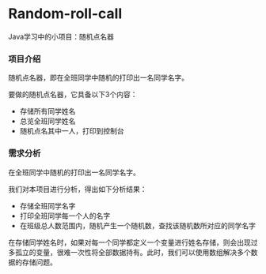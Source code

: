 # Random-roll-call
Java学习中的小项目：随机点名器

### 项目介绍

随机点名器，即在全班同学中随机的打印出一名同学名字。

要做的随机点名器，它具备以下3个内容：

- 存储所有同学姓名
- 总览全班同学姓名
- 随机点名其中一人，打印到控制台

### 需求分析

在全班同学中随机的打印出一名同学名字。

我们对本项目进行分析，得出如下分析结果：

- 存储全班同学名字
- 打印全班同学每一个人的名字
- 在班级总人数范围内，随机产生一个随机数，查找该随机数所对应的同学名字

在存储同学姓名时，如果对每一个同学都定义一个变量进行姓名存储，则会出现过多孤立的变量，很难一次性将全部数据持有。此时，我们可以使用数组解决多个数据的存储问题。